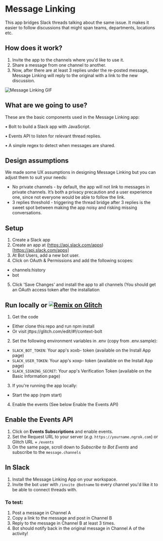 # Message Linking

This app bridges Slack threads talking about the same issue. It makes it easier to follow discussions that might span teams, departments, locations etc.

## How does it work?
1. Invite the app to the channels where you'd like to use it.
2. Share a message from one channel to another.
3. Now, after there are at least 3 replies under the re-posted message, Message Linking will reply to the original with a link to the new discussion.

![Message Linking GIF](https://files.slack.com/files-pri/T12KS1G65-FLEBK6335/context_gif.gif?pub_secret=2152ed6c15)

## What are we going to use?

These are the basic components used in the Message Linking app:

• Bolt to build a Slack app with JavaScript.

• Events API to listen for relevant thread replies.

• A simple regex to detect when messages are shared.


## Design assumptions

We made some UX assumptions in designing Message Linking but you can adjust them to suit your needs:


* No private channels - by default, the app will not link to messages in private channels. It’s both a privacy precaution and a user experience one, since not everyone would be able to follow the link.
* 3 replies threshold - triggering the thread bridge after 3 replies is the sweet spot between making the app noisy and risking missing conversations.

## Setup

1. Create a Slack app
2. Create an app at (https://api.slack.com/apps)[https://api.slack.com/apps]
3. At Bot Users, add a new bot user.
4. Click on OAuth & Permissions and add the following scopes:
  * channels:history
  * bot
5. Click 'Save Changes' and install the app to all channels (You should get an OAuth access token after the installation

## Run locally or [![Remix on Glitch](https://cdn.glitch.com/2703baf2-b643-4da7-ab91-7ee2a2d00b5b%2Fremix-button.svg)](https://glitch.com/edit/#!/remix/context-bolt")

1. Get the code
  * Either clone this repo and run npm install 
  * Or visit jttps://glitch.com/edit/#!/context-bolt
2. Set the following environment variables in .env (copy from .env.sample):
  * `SLACK_BOT_TOKEN`: Your app's xoxb- token (available on the Install App page)
  * `SLACK_USER_TOKEN`: Your app's xoxp- token (available on the Install App page)
  * `SLACK_SIGNING_SECRET`: Your app's Verification Token (available on the Basic Information page)
3. If you're running the app locally:
  * Start the app (npm start)
4. Enable the events (See below Enable the Events API)

## Enable the Events API
1. Click on **Events Subscriptions** and enable events.
1. Set the Request URL to your server (*e.g.* `https://yourname.ngrok.com`) or Glitch URL + `/events`
1. On the same page, scroll down to *Subscribe to Bot Events* and subscribe to the `message.channels`


## In Slack

1. Install the Message Linking App on your workspace.
2. Invite the bot user with `/invite @botname` to every channel you'd like it to be able to connect threads with. 

### To test:

1. Post a message in Channel A 
2. Copy a link to the message and post in Channel B
3. Reply to the message in Channel B at least 3 times. 
4. Bot should notify back in the original message in Channel A of the activity! 
